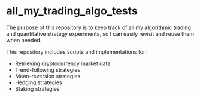 # all_my_trading_algo_tests

The purpose of this repository is to keep track of all my algorithmic trading and quantitative strategy experiments, so I can easily revisit and reuse them when needed.

This repository includes scripts and implementations for:

- Retrieving cryptocurrency market data
- Trend-following strategies
- Mean-reversion strategies
- Hedging strategies
- Staking strategies
